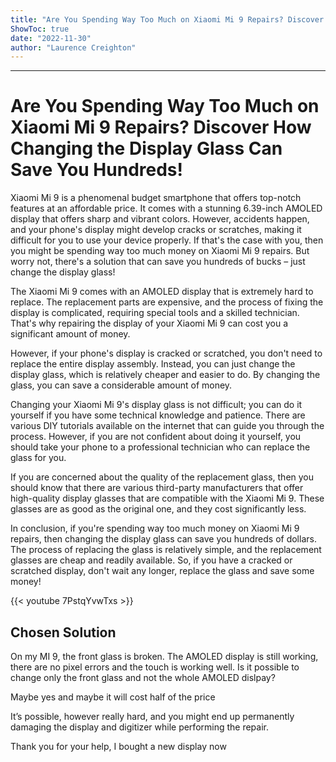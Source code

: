 ```yaml
---
title: "Are You Spending Way Too Much on Xiaomi Mi 9 Repairs? Discover How Changing the Display Glass Can Save You Hundreds!"
ShowToc: true 
date: "2022-11-30"
author: "Laurence Creighton"
---
```

*****
# Are You Spending Way Too Much on Xiaomi Mi 9 Repairs? Discover How Changing the Display Glass Can Save You Hundreds!

Xiaomi Mi 9 is a phenomenal budget smartphone that offers top-notch features at an affordable price. It comes with a stunning 6.39-inch AMOLED display that offers sharp and vibrant colors. However, accidents happen, and your phone's display might develop cracks or scratches, making it difficult for you to use your device properly. If that's the case with you, then you might be spending way too much money on Xiaomi Mi 9 repairs. But worry not, there's a solution that can save you hundreds of bucks – just change the display glass!

The Xiaomi Mi 9 comes with an AMOLED display that is extremely hard to replace. The replacement parts are expensive, and the process of fixing the display is complicated, requiring special tools and a skilled technician. That's why repairing the display of your Xiaomi Mi 9 can cost you a significant amount of money.

However, if your phone's display is cracked or scratched, you don't need to replace the entire display assembly. Instead, you can just change the display glass, which is relatively cheaper and easier to do. By changing the glass, you can save a considerable amount of money.

Changing your Xiaomi Mi 9's display glass is not difficult; you can do it yourself if you have some technical knowledge and patience. There are various DIY tutorials available on the internet that can guide you through the process. However, if you are not confident about doing it yourself, you should take your phone to a professional technician who can replace the glass for you.

If you are concerned about the quality of the replacement glass, then you should know that there are various third-party manufacturers that offer high-quality display glasses that are compatible with the Xiaomi Mi 9. These glasses are as good as the original one, and they cost significantly less.

In conclusion, if you're spending way too much money on Xiaomi Mi 9 repairs, then changing the display glass can save you hundreds of dollars. The process of replacing the glass is relatively simple, and the replacement glasses are cheap and readily available. So, if you have a cracked or scratched display, don't wait any longer, replace the glass and save some money!

{{< youtube 7PstqYvwTxs >}} 



## Chosen Solution
 On my MI 9,  the front glass is broken. The AMOLED display is still working, there are no pixel errors and the touch is working well. Is it possible to change only the front glass and not the whole AMOLED dislpay?

 Maybe yes and maybe it will cost half of the price

 It’s possible, however really hard, and you might end up permanently damaging the display and digitizer while performing the repair.

 Thank you for your help, I bought a new display now




